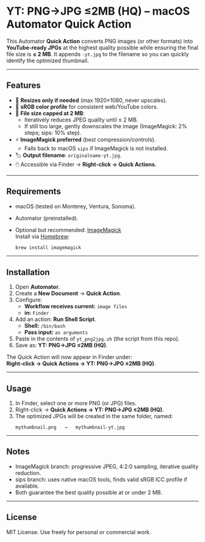 # YT: PNG→JPG ≤2MB (HQ) – macOS Automator Quick Action

This Automator **Quick Action** converts PNG images (or other formats) into
**YouTube-ready JPGs** at the highest quality possible while ensuring the
final file size is **≤ 2 MB**. It appends `-yt.jpg` to the filename so you can
quickly identify the optimized thumbnail.

---

## Features

- 📏 **Resizes only if needed** (max 1920×1080, never upscales).
- 🎨 **sRGB color profile** for consistent web/YouTube colors.
- 💾 **File size capped at 2 MB**:
  - Iteratively reduces JPEG quality until ≤ 2 MB.
  - If still too large, gently downscales the image (ImageMagick: 2% steps; sips: 10% step).
- ⚡ **ImageMagick preferred** (best compression/controls).
  - Falls back to macOS `sips` if ImageMagick is not installed.
- 🏷 **Output filename**: `originalname-yt.jpg`.
- 🖱️ Accessible via Finder → **Right-click → Quick Actions**.

---

## Requirements

- macOS (tested on Monterey, Ventura, Sonoma).
- Automator (preinstalled).
- Optional but recommended: [ImageMagick](https://imagemagick.org)  
  Install via [Homebrew](https://brew.sh/):

  ```bash
  brew install imagemagick
  ```

---

## Installation

1. Open **Automator**.
2. Create a **New Document** → **Quick Action**.
3. Configure:
   - **Workflow receives current:** `image files`  
   - **in:** `Finder`
4. Add an action: **Run Shell Script**.
   - **Shell:** `/bin/bash`  
   - **Pass input:** `as arguments`
5. Paste in the contents of `yt_png2jpg.sh` (the script from this repo).
6. Save as: **YT: PNG→JPG ≤2MB (HQ)**.

The Quick Action will now appear in Finder under:  
**Right-click → Quick Actions → YT: PNG→JPG ≤2MB (HQ)**.

---

## Usage

1. In Finder, select one or more PNG (or JPG) files.
2. Right-click → **Quick Actions → YT: PNG→JPG ≤2MB (HQ)**.
3. The optimized JPGs will be created in the same folder, named:
   ```
   mythumbnail.png   →   mythumbnail-yt.jpg
   ```

---

## Notes

- ImageMagick branch: progressive JPEG, 4:2:0 sampling, iterative quality reduction.
- sips branch: uses native macOS tools, finds valid sRGB ICC profile if available.
- Both guarantee the best quality possible at or under 2 MB.

---

## License

MIT License. Use freely for personal or commercial work.
